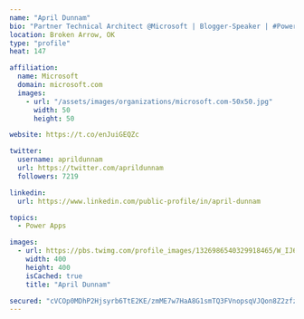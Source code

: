 ```yaml
---
name: "April Dunnam"
bio: "Partner Technical Architect @Microsoft | Blogger-Speaker | #PowerApps, #PowerAutomate, #Office365, #SharePoint | #WIT | #Karaoke Queen"
location: Broken Arrow, OK
type: "profile"
heat: 147

affiliation:
  name: Microsoft
  domain: microsoft.com
  images:
    - url: "/assets/images/organizations/microsoft.com-50x50.jpg"
      width: 50
      height: 50

website: https://t.co/enJuiGEQZc

twitter:
  username: aprildunnam
  url: https://twitter.com/aprildunnam
  followers: 7219

linkedin:
  url: https://www.linkedin.com/public-profile/in/april-dunnam

topics:
  - Power Apps

images:
  - url: https://pbs.twimg.com/profile_images/1326986540329918465/W_IJ6Ih2_400x400.jpg
    width: 400
    height: 400
    isCached: true
    title: "April Dunnam"

secured: "cVCOp0MDhP2Hjsyrb6TtE2KE/zmME7w7HaA8G1smTQ3FVnopsqVJQon8Z2zfz3AJRMYVoAmvyreGQyLSJ93HeDhjE9+N1iDDgzBuQbCACvak356YQE3HApjxqcqUpbfXU2GHaS0S1keQs9Zh+2mzWheuKXMPiKOXUHgg/iYXXplS1Io4l0FTpiCCVB/G+gBix6uJ1gLyYjk70dWgTV7ImtxLuK+ZssBLuJThflflIvaWOIMkDtaHaMd4Zl/Mylgud2Pt07sJnPTbQyWTiicnJxYB9U2EgIcdlEFk9wVEOLo/R9mgmkzdsar0C6za2yDPB3KIFJWST09uwHSHCrDXdrJkRn5IoM0Ndvv4aFvD+MdSkWIrRF2MFtNMQQae2mQti1UjEjBDs66fvPM14+zlXffKDE9yWBWBdRvcKfiY3ek=;4Gf1pcd1riF8yIwufXLhPQ=="
---
```


